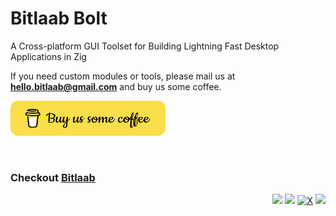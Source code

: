 <!-- [![Neyaz Nafiz's github activity graph](https://github-readme-activity-graph.vercel.app/graph?username=bitlaab&theme=react-dark&bg_color=dark&color=777777&line=5194f0&point=5194f0&hide_border=true)](https://github.com/ashutosh00710/github-readme-activity-graph) -->

<!-- <img src="https://github-readme-stats.vercel.app/api?username=bitlaab&show_icons=true&theme=graywhite&line_height=38" width="420" align="right"> -->

 <div align="left">

# Bitlaab Bolt

A Cross-platform GUI Toolset for Building Lightning Fast Desktop Applications in Zig

If you need custom modules or tools, please mail us at **hello.bitlaab@gmail.com** and buy us some coffee.

 <a href="https://buymeacoffee.com/neyaznafiz" target="_blank" className="mx-auto block w-fit mt-12 mb-4"><img src="https://github.com/bitlaab-bolt/.github/blob/main/profile/coffee-btn.svg" alt="Buy Us Some Coffee" style="height:56px; width:248px" /></a>

</div>

</br>

### Checkout <a href="https://github.com/bitlaab" target="_blank">Bitlaab</a>

<div align="right">
 
<a href="https://bitlaab.com/" target="_blank"><img src="https://img.shields.io/badge/www.bitlaab.com-white?style=for-the-badge&logoColor=000000"></a> 
<a href="https://www.linkedin.com/company/bitlaab" target="_blank"><img src="https://img.shields.io/badge/LinkedIn-0077B5?style=for-the-badge&logo=linkedin&logoColor=white"></a>
<a href="https://twitter.com/bitlaab">![X](https://img.shields.io/badge/X-000000?style=for-the-badge&logo=x&logoColor=white)</a>
<a href="https://www.facebook.com/bitlaab" target="_blank"><img src="https://img.shields.io/badge/Facebook-1877F2?style=for-the-badge&logo=facebook&logoColor=white"></a>

</div>


<!-- ![Stack]("https://github-readme-streak-stats.herokuapp.com/?user=neyaznafiz&theme=graywhite") -->
